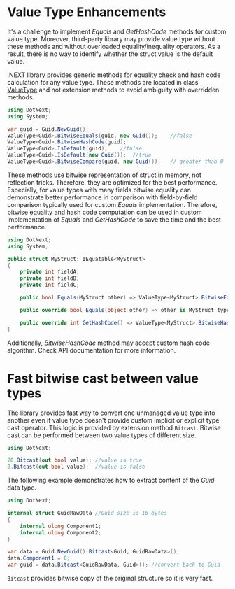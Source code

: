 Value Type Enhancements
====
It's a challenge to implement _Equals_ and _GetHashCode_ methods for custom value type. Moreover, third-party library may provide value type without these methods and without overloaded equality/inequality operators. As a result, there is no way to identify whether the struct value is the default value.

.NEXT library provides generic methods for equality check and hash code calculation for any value type. These methods are located in class [ValueType](../../api/DotNext.ValueType-1.yml) and not extension methods to avoid ambiguity with overridden methods.
```csharp
using DotNext;
using System;

var guid = Guid.NewGuid();
ValueType<Guid>.BitwiseEquals(guid, new Guid());    //false
ValueType<Guid>.BitwiseHashCode(guid);
ValueType<Guid>.IsDefault(guid);    //false
ValueType<Guid>.IsDefault(new Guid());  //true
ValueType<Guid>.BitwiseCompare(guid, new Guid());   // greater than 0
```

These methods use bitwise representation of struct in memory, not reflection tricks. Therefore, they are optimized for the best performance. Especially, for value types with many fields bitwise equality can demonstrate better performance in comparison with field-by-field comparison typically used for custom _Equals_ implementation. Therefore, bitwise equality and hash code computation can be used in custom implementation of _Equals_ and _GetHashCode_ to save the time and the best performance.

```csharp
using DotNext;
using System;

public struct MyStruct: IEquatable<MyStruct>
{
    private int fieldA;
    private int fieldB;
    private int fieldC;

    public bool Equals(MyStruct other) => ValueType<MyStruct>.BitwiseEquals(this, other);

    public override bool Equals(object other) => other is MyStruct typed && Equals(typed);

    public override int GetHashCode() => ValueType<MyStruct>.BitwiseHashCode(this);
}
```

Additionally, _BitwiseHashCode_ method may accept custom hash code algorithm. Check API documentation for more information.

# Fast bitwise cast between value types
The library provides fast way to convert one unmanaged value type into another even if value type doesn't provide custom implicit or explicit type cast operator. This logic is provided by extension method `Bitcast`. Bitwise cast can be performed between two value types of different size.
```csharp
using DotNext;

20.Bitcast(out bool value); //value is true
0.Bitcast(out bool value);  //value is false
```

The following example demonstrates how to extract content of the _Guid_ data type.
```csharp
using DotNext;

internal struct GuidRawData //Guid size is 16 bytes
{
    internal ulong Component1;
    internal ulong Component2;
}

var data = Guid.NewGuid().Bitcast<Guid, GuidRawData>();
data.Component1 = 0;
var guid = data.Bitcast<GuidRawData, Guid>(); //convert back to Guid
```

`Bitcast` provides bitwise copy of the original structure so it is very fast.
